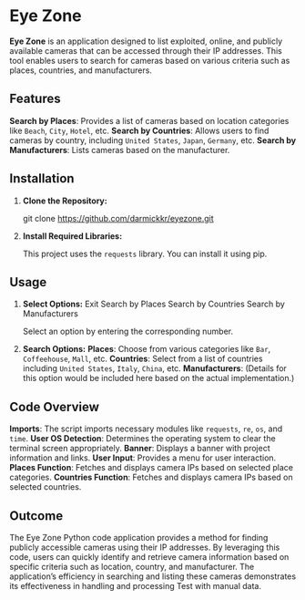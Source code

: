 # Eye Zone

**Eye Zone** is an application designed to list exploited, online, and publicly available cameras that can be accessed through their IP addresses. This tool enables users to search for cameras based on various criteria such as places, countries, and manufacturers.

## Features

 **Search by Places**: Provides a list of cameras based on location categories like `Beach`, `City`, `Hotel`, etc.
 **Search by Countries**: Allows users to find cameras by country, including `United States`, `Japan`, `Germany`, etc.
 **Search by Manufacturers**: Lists cameras based on the manufacturer.

## Installation

1. **Clone the Repository:**

   git clone https://github.com/darmickkr/eyezone.git
  

2. **Install Required Libraries:**

   This project uses the `requests` library. You can install it using pip.

## Usage

1. **Select Options:**
    Exit
    Search by Places
    Search by Countries
    Search by Manufacturers

   Select an option by entering the corresponding number.

2. **Search Options:**
    **Places**: Choose from various categories like `Bar`, `Coffeehouse`, `Mall`, etc.
    **Countries**: Select from a list of countries including `United States`, `Italy`, `China`, etc.
    **Manufacturers**: (Details for this option would be included here based on the actual implementation.)

## Code Overview

 **Imports**: The script imports necessary modules like `requests`, `re`, `os`, and `time`.
 **User OS Detection**: Determines the operating system to clear the terminal screen appropriately.
 **Banner**: Displays a banner with project information and links.
 **User Input**: Provides a menu for user interaction.
 **Places Function**: Fetches and displays camera IPs based on selected place categories.
 **Countries Function**: Fetches and displays camera IPs based on selected countries.

## Outcome

The Eye Zone Python code application provides a method for finding publicly accessible cameras using their IP addresses. By leveraging this code, users can quickly identify and retrieve camera information based on specific criteria such as location, country, and manufacturer. The application’s efficiency in searching and listing these cameras demonstrates its effectiveness in handling and processing Test with manual data.
